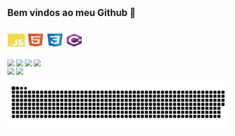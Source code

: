 ## Bem vindos ao meu Github 🦈

<div style="display: inline_block"><br>
  <img align="center" alt="Tuba-Js" height="30" width="40" src="https://raw.githubusercontent.com/devicons/devicon/master/icons/javascript/javascript-plain.svg">
  <img align="center" alt="Tuba-HTML" height="30" width="40" src="https://raw.githubusercontent.com/devicons/devicon/master/icons/html5/html5-original.svg">
  <img align="center" alt="Tuba-CSS" height="30" width="40" src="https://raw.githubusercontent.com/devicons/devicon/master/icons/css3/css3-original.svg">
  <img align="center" alt="Tuba-Csharp" height="30" width="40" src="https://raw.githubusercontent.com/devicons/devicon/master/icons/csharp/csharp-original.svg">

  ##
 
  <div> 
  <a href="https://instagram.com/tubagao" target="_blank"><img src="https://img.shields.io/badge/-Instagram-%23E4405F?style=for-the-badge&logo=instagram&logoColor=white" target="_blank"></a>
 <a href="https://discord.gg/WKjrkygw" target="_blank"><img src="https://img.shields.io/badge/Discord-7289DA?style=for-the-badge&logo=discord&logoColor=white" target="_blank"></a> 
  <a href = "mailto:vinnydepaulaa@gmail.com"><img src="https://img.shields.io/badge/-Gmail-%23333?style=for-the-badge&logo=gmail&logoColor=white" target="_blank"></a>
  <a href="https://www.linkedin.com/in/tubagao/" target="_blank"><img src="https://img.shields.io/badge/-LinkedIn-%230077B5?style=for-the-badge&logo=linkedin&logoColor=white" target="_blank"></a> 
  
  
<div>
<img src="https://github-readme-stats.vercel.app/api?username=Tubagao&show_icons=true&theme=midnight-purple"/>
<img align="top"src="https://github-readme-stats.vercel.app/api/top-langs/?username=Tubagao&layout=compact&hide=shell&theme=midnight-purple"/>

![Snake animation](https://github.com/Tubagao/Tubagao/blob/output/github-contribution-grid-snake.svg)
</div>

